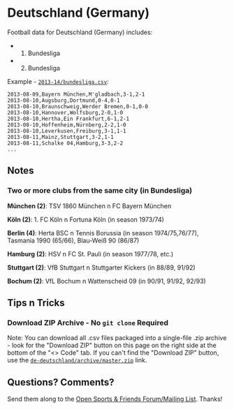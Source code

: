 # Deutschland (Germany)

Football data for Deutschland (Germany) includes:

- 1. Bundesliga
- 2. Bundesliga


Example - [`2013-14/bundesliga.csv`](2010s/2013-14/1-bundesliga.csv):

~~~
2013-08-09,Bayern München,M'gladbach,3-1,2-1
2013-08-10,Augsburg,Dortmund,0-4,0-1
2013-08-10,Braunschweig,Werder Bremen,0-1,0-0
2013-08-10,Hannover,Wolfsburg,2-0,1-0
2013-08-10,Hertha,Ein Frankfurt,6-1,2-1
2013-08-10,Hoffenheim,Nürnberg,2-2,1-0
2013-08-10,Leverkusen,Freiburg,3-1,1-1
2013-08-11,Mainz,Stuttgart,3-2,1-1
2013-08-11,Schalke 04,Hamburg,3-3,2-2
...
~~~

## Notes

### Two or more clubs from the same city (in Bundesliga)

**München (2)**: TSV 1860 München n  FC Bayern München

**Köln (2)**: 1. FC Köln n Fortuna Köln   (in season 1973/74)

**Berlin (4)**: Herta BSC n Tennis Borussia (in season 1974/75,76/77),
Tasmania 1990 (65/66), Blau-Weiß 90 (86/87)

**Hamburg (2)**: HSV n FC St. Pauli (in season 1977/78, etc.)

**Stuttgart (2)**: VfB Stuttgart n Stuttgarter Kickers (in 88/89, 91/92)

**Bochum (2)**: VfL Bochum n Wattenscheid 09 (in 90/91, 91/92, 92/93)



## Tips n Tricks

### Download ZIP Archive - No `git clone` Required

Note: You can download all .csv files packaged into a single-file .zip archive - 
look for the "Download ZIP" button on this page on the right side at the bottom of the "<> Code" tab.
If you can't find the "Download ZIP" button, use the  [`de-deutschland/archive/master.zip`](https://github.com/footballcsv/de-deutschland/archive/master.zip) link.



## Questions? Comments?

Send them along to the
[Open Sports & Friends Forum/Mailing List](http://groups.google.com/group/opensport).
Thanks!

